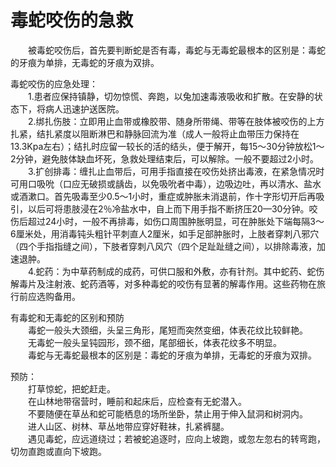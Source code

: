 # 毒蛇咬伤的急救  

&emsp;&emsp;被毒蛇咬伤后，首先要判断蛇是否有毒，毒蛇与无毒蛇最根本的区别是：毒蛇的牙痕为单排，无毒蛇的牙痕为双排。  

毒蛇咬伤的应急处理：  
&emsp;&emsp;1.患者应保持镇静，切勿惊慌、奔跑，以兔加速毒液吸收和扩散。在安静的状态下，将病人迅速护送医院。  
&emsp;&emsp;2.绑扎伤肢：立即用止血带或橡胶带、随身所带绳、带等在肢体被咬伤的上方扎紧，结扎紧度以阻断淋巴和静脉回流为准（成人一般将止血带压力保持在13.3Kpa左右）；结扎时应留一较长的活的结头，便于解开，每15～30分钟放松1～2分钟，避免肢体缺血坏死，急救处理结束后，可以解除。一般不要超过2小时。  
&emsp;&emsp;3.扩创排毒：缠扎止血带后，可用手指直接在咬伤处挤出毒液，在紧急情况时可用口吸吮（口应无破损或龋齿，以免吸吮者中毒），边吸边吐，再以清水、盐水或酒漱口。首先吸毒至少0.5～1小时，重症或肿胀未消退前，作十字形切开后再吸引，以后可将患肢浸在2％冷盐水中，自上而下用手指不断挤压20—30分钟。咬伤后超过24小时，一般不再排毒，如伤口周围肿胀明显，可在肿胀处下端每隔3～6厘米处，用消毒钝头粗针平刺直人2厘米，如手足部肿胀时，上肢者穿刺八邪穴（四个手指指缝之间），下肢者穿刺八风穴（四个足趾趾缝之间），以排除毒液，加速退肿。  
&emsp;&emsp;4.蛇药：为中草药制成的成药，可供口服和外敷，亦有针剂。其中蛇药、蛇伤解毒片及注射液、蛇药酒等，对多种毒蛇的咬伤有显著的解毒作用。这些药物在旅行前应选购备用。  

有毒蛇和无毒蛇的区别和预防  
&emsp;&emsp;毒蛇一般头大颈细，头呈三角形，尾短而突然变细，体表花纹比较鲜艳。  
&emsp;&emsp;无毒蛇一般头呈钝园形，颈不细，尾部细长，体表花纹多不明显。  
&emsp;&emsp;毒蛇与无毒蛇最根本的区别是：毒蛇的牙痕为单排，无毒蛇的牙痕为双排。  

预防：  
&emsp;&emsp;打草惊蛇，把蛇赶走。  
&emsp;&emsp;在山林地带宿营时，睡前和起床后，应检查有无蛇潜入。  
&emsp;&emsp;不要随便在草丛和蛇可能栖息的场所坐卧，禁止用于伸入鼠洞和树洞内。  
&emsp;&emsp;进人山区、树林、草丛地带应穿好鞋袜，扎紧裤腿。  
&emsp;&emsp;遇见毒蛇，应远道绕过；若被蛇追逐时，应向上坡跑，或忽左忽右的转弯跑，切勿直跑或直向下坡跑。  
